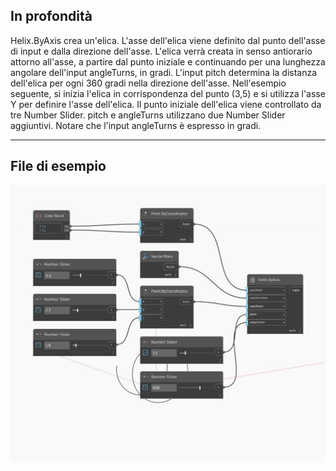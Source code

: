 ## In profondità
Helix.ByAxis crea un'elica. L'asse dell'elica viene definito dal punto dell'asse di input e dalla direzione dell'asse. L'elica verrà creata in senso antiorario attorno all'asse, a partire dal punto iniziale e continuando per una lunghezza angolare dell'input angleTurns, in gradi. L'input pitch determina la distanza dell'elica per ogni 360 gradi nella direzione dell'asse. Nell'esempio seguente, si inizia l'elica in corrispondenza del punto (3,5) e si utilizza l'asse Y per definire l'asse dell'elica. Il punto iniziale dell'elica viene controllato da tre Number Slider. pitch e angleTurns utilizzano due Number Slider aggiuntivi. Notare che l'input angleTurns è espresso in gradi.
___
## File di esempio

![ByAxis](./Autodesk.DesignScript.Geometry.Helix.ByAxis_img.jpg)


